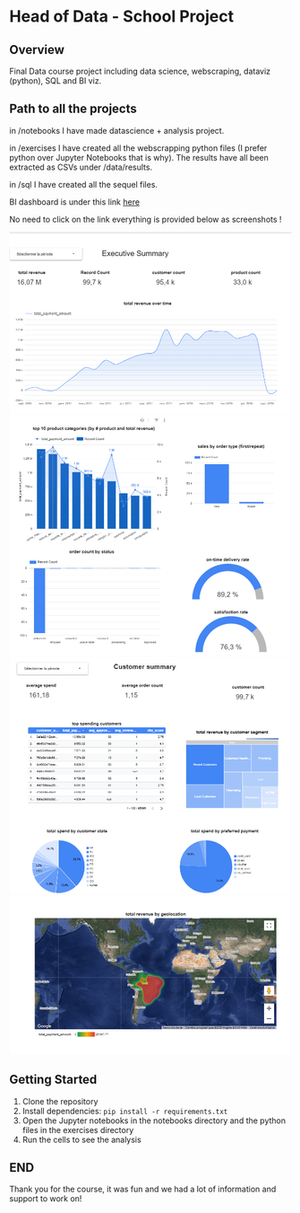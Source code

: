 # Head of Data - School Project

## Overview
Final Data course project including data science, webscraping, dataviz (python), SQL and BI viz.

## Path to all the projects
in /notebooks
I have made datascience + analysis project.

in /exercises
I have created all the webscrapping python files (I prefer python over Jupyter Notebooks that is why). The results have all been extracted as CSVs under /data/results.

in /sql
I have created all the sequel files.

BI dashboard is under this link [here](https://lookerstudio.google.com/reporting/0c849da7-9b18-4844-b1f7-3600c978cc4f) 

No need to click on the link everything is provided below as screenshots ! 

![BIVIZ1](bi_images/1.png)
![BIVIZ2](bi_images/2.png)
![BIVIZ3](bi_images/3.png)
![BIVIZ4](bi_images/4.png)



## Getting Started
1. Clone the repository
2. Install dependencies: `pip install -r requirements.txt`
3. Open the Jupyter notebooks in the notebooks directory and the python files in the exercises directory
4. Run the cells to see the analysis

## END
Thank you for the course, it was fun and we had a lot of information and support to work on!
